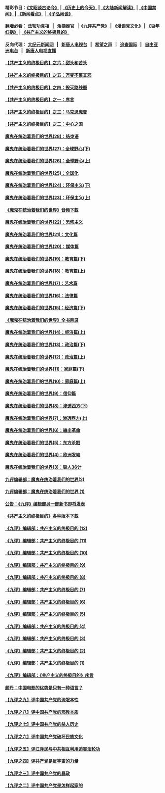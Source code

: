 #### 精彩节目：[《文昭谈古论今》](http://155.138.205.71/wenzhao) | [《历史上的今天》](http://155.138.205.71/today-in-history) | [《大陆新闻解读》](http://155.138.205.71/ntdtv-comedy) | [《中国禁闻》](http://155.138.205.71/ntdtv-news) | [《新闻看点》](http://155.138.205.71/news-insight) | [《子弘闲谈》](http://155.138.205.71/zihongxiantan/) 

 #### 翻墙必看： [法轮功真相](http://155.138.205.71:10000/videos/truth.html) &nbsp;&nbsp;|&nbsp;&nbsp; [活摘器官](http://155.138.205.71:10000/videos/res/Organs/) &nbsp;&nbsp;|[《九评共产党》](http://155.138.205.71:10000/videos/jiuping) | [《漫谈党文化》](http://155.138.205.71:10000/videos/mtdwh) | [《百年红祸》](http://155.138.205.71:10000/videos/bnhh) | [《共产主义的终极目的》](http://155.138.205.71:10000/videos/res/zjmd) 

 #### 反向代理： [大纪元新闻网](http://155.138.205.71:10080/) &nbsp;&nbsp;|&nbsp;&nbsp; [新唐人电视台](http://155.138.205.71:8000/) &nbsp;&nbsp;|&nbsp;&nbsp; [希望之声](http://155.138.205.71:8200/) &nbsp;&nbsp;|&nbsp;&nbsp; [追查国际](http://155.138.205.71:10010/) &nbsp;&nbsp;|&nbsp;&nbsp; [自由亚洲电台](http://155.138.205.71:9800/) &nbsp;&nbsp;|&nbsp;&nbsp; [新唐人电视直播](http://155.138.205.71/) 

#### [【共产主义的终极目的】之六：甜头和苦头](../pages/nsc422/n11096971.md?t=03080901) 

#### [【共产主义的终极目的】之五：万变不离其邪](../pages/nsc422/n11091285.md?t=03080901) 

#### [【共产主义的终极目的】之四：毁灭路线图](../pages/nsc422/n11086284.md?t=03080901) 

#### [【共产主义的终极目的】之一：序言](../pages/nsc422/n11086077.md?t=03080901) 

#### [【共产主义的终极目的】之三：马克思魔变](../pages/nsc422/n11061941.md?t=03080901) 

#### [【共产主义的终极目的】之二：中心之国](../pages/nsc422/n11047728.md?t=03080901) 

#### [魔鬼在统治着我们的世界(28)：结束语](../pages/nsc422/n10936246.md?t=03080901) 

#### [魔鬼在统治着我们的世界(27)：全球野心(下)](../pages/nsc422/n10928319.md?t=03080901) 

#### [魔鬼在统治着我们的世界(26)：全球野心(上)](../pages/nsc422/n10900318.md?t=03080901) 

#### [魔鬼在统治着我们的世界(25)：全球化](../pages/nsc422/n10788205.md?t=03080901) 

#### [魔鬼在统治着我们的世界(24)：环保主义(下)](../pages/nsc422/n10695307.md?t=03080901) 

#### [魔鬼在统治着我们的世界(23)：环保主义(上)](../pages/nsc422/n10688613.md?t=03080901) 

#### [《魔鬼在统治着我们的世界》音频下载](../pages/nsc422/n10635553.md?t=03080901) 

#### [魔鬼在统治着我们的世界(22)：恐怖主义](../pages/nsc422/n10614727.md?t=03080901) 

#### [魔鬼在统治着我们的世界(21)：文化篇](../pages/nsc422/n10597706.md?t=03080901) 

#### [魔鬼在统治着我们的世界(20)：媒体篇](../pages/nsc422/n10586579.md?t=03080901) 

#### [魔鬼在统治着我们的世界(19)：教育篇(下)](../pages/nsc422/n10564808.md?t=03080901) 

#### [魔鬼在统治着我们的世界(18)：教育篇(上)](../pages/nsc422/n10526970.md?t=03080901) 

#### [魔鬼在统治着我们的世界(17)：艺术篇](../pages/nsc422/n10499093.md?t=03080901) 

#### [魔鬼在统治着我们的世界(16)：法律篇](../pages/nsc422/n10485969.md?t=03080901) 

#### [魔鬼在统治着我们的世界(15)：经济篇(下)](../pages/nsc422/n10469975.md?t=03080901) 

#### [《魔鬼在统治着我们的世界》全书目录](../pages/nsc422/n10464261.md?t=03080901) 

#### [魔鬼在统治着我们的世界(14)：经济篇(上)](../pages/nsc422/n10457370.md?t=03080901) 

#### [魔鬼在统治着我们的世界(13)：政治篇(下)](../pages/nsc422/n10448270.md?t=03080901) 

#### [魔鬼在统治着我们的世界(12)：政治篇(上)](../pages/nsc422/n10444576.md?t=03080901) 

#### [魔鬼在统治着我们的世界(11)：家庭篇(下)](../pages/nsc422/n10440961.md?t=03080901) 

#### [魔鬼在统治着我们的世界(10)：家庭篇(上)](../pages/nsc422/n10435448.md?t=03080901) 

#### [魔鬼在统治着我们的世界(9)：信仰篇](../pages/nsc422/n10432159.md?t=03080901) 

#### [魔鬼在统治着我们的世界(8)：渗透西方(下)](../pages/nsc422/n10429603.md?t=03080901) 

#### [魔鬼在统治着我们的世界(7)：渗透西方(上)](../pages/nsc422/n10426013.md?t=03080901) 

#### [魔鬼在统治着我们的世界(6)：输出革命](../pages/nsc422/n10421536.md?t=03080901) 

#### [魔鬼在统治着我们的世界(5)：东方杀戮](../pages/nsc422/n10417707.md?t=03080901) 

#### [魔鬼在统治着我们的世界(4)：欧洲发端](../pages/nsc422/n10414890.md?t=03080901) 

#### [魔鬼在统治着我们的世界(3)：毁人36计](../pages/nsc422/n10411583.md?t=03080901) 

#### [九评编辑部：魔鬼在统治着我们的世界(2)](../pages/nsc422/n10410036.md?t=03080901) 

#### [九评编辑部：魔鬼在统治着我们的世界 (1)](../pages/nsc422/n10406825.md?t=03080901) 

#### [公告：《九评》编辑部另一部新书即将发表](../pages/nsc422/n10405104.md?t=03080901) 

#### [《共产主义的终极目的》各种版本下载](../pages/nsc422/n10022138.md?t=03080901) 

#### [《九评》编辑部：共产主义的终极目的 (12)](../pages/nsc422/n9933272.md?t=03080901) 

#### [《九评》编辑部：共产主义的终极目的 (11)](../pages/nsc422/n9924973.md?t=03080901) 

#### [《九评》编辑部：共产主义的终极目的 (10)](../pages/nsc422/n9920883.md?t=03080901) 

#### [《九评》编辑部：共产主义的终极目的 (9)](../pages/nsc422/n9916363.md?t=03080901) 

#### [《九评》编辑部：共产主义的终极目的 (8)](../pages/nsc422/n9912488.md?t=03080901) 

#### [《九评》编辑部：共产主义的终极目的 (7)](../pages/nsc422/n9901176.md?t=03080901) 

#### [《九评》编辑部：共产主义的终极目的 (6)](../pages/nsc422/n9899359.md?t=03080901) 

#### [《九评》编辑部：共产主义的终极目的 (5)](../pages/nsc422/n9893174.md?t=03080901) 

#### [《九评》编辑部：共产主义的终极目的 (4)](../pages/nsc422/n9891246.md?t=03080901) 

#### [《九评》编辑部：共产主义的终极目的 (3)](../pages/nsc422/n9879879.md?t=03080901) 

#### [《九评》编辑部：共产主义的终极目的 (2)](../pages/nsc422/n9876205.md?t=03080901) 

#### [《九评》编辑部：共产主义的终极目的 (1)](../pages/nsc422/n9865857.md?t=03080901) 

#### [《九评》编辑部：《共产主义的终极目的》序言](../pages/nsc422/n9862666.md?t=03080901) 

#### [颜丹：中国电影的优势是只有一种语言？](../pages/nsc422/n9583062.md?t=03080901) 

#### [【九评之九】评中国共产党的流氓本性](../pages/nsc422/n737542.md?t=03080901) 

#### [【九评之八】评中国共产党的邪教本质](../pages/nsc422/n735942.md?t=03080901) 

#### [【九评之七】评中国共产党的杀人历史](../pages/nsc422/n733806.md?t=03080901) 

#### [【九评之六】评中国共产党破坏民族文化](../pages/nsc422/n731667.md?t=03080901) 

#### [【九评之五】评江泽民与中共相互利用迫害法轮功](../pages/nsc422/n730058.md?t=03080901) 

#### [【九评之四】评共产党是反宇宙的力量](../pages/nsc422/n727814.md?t=03080901) 

#### [【九评之三】评中国共产党的暴政](../pages/nsc422/n725597.md?t=03080901) 

#### [【九评之二】评中国共产党是怎样起家的](../pages/nsc422/n723946.md?t=03080901) 

